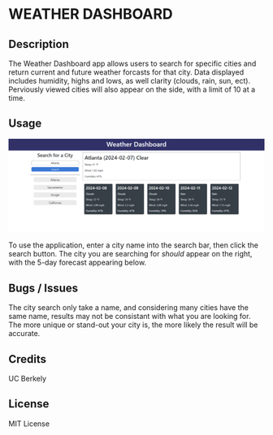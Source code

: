 # WEATHER DASHBOARD

## Description

The Weather Dashboard app allows users to search for specific cities and return current and future weather forcasts for that city. Data displayed includes humidity, highs and lows, as well clarity (clouds, rain, sun, ect). Perviously viewed cities will also appear on the side, with a limit of 10 at a time.

## Usage

![image](assets/img/wdash.png)

To use the application, enter a city name into the search bar, then click the search button. The city you are searching for *should* appear on the right, with the 5-day forecast appearing below.

## Bugs / Issues

The city search only take a name, and considering many cities have the same name, results may not be consistant with what you are looking for. The more unique or stand-out your city is, the more likely the result will be accurate.

## Credits

UC Berkely

## License

MIT License